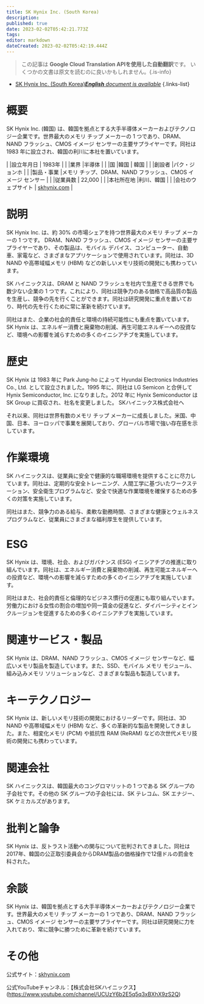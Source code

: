 ```yaml
---
title: SK Hynix Inc. (South Korea)
description: 
published: true
date: 2023-02-02T05:42:21.773Z
tags: 
editor: markdown
dateCreated: 2023-02-02T05:42:19.444Z
---
```


> この記事は **Google Cloud Translation APIを使用した自動翻訳**です。
いくつかの文書は原文を読むのに良いかもしれません。{.is-info}



- [SK Hynix Inc. (South Korea)***English** document is available*](/en/Knowledge-base/Dictionary/Company/sk-hynix-inc-south-korea)
{.links-list}


# 概要

SK Hynix Inc. (韓国) は、韓国を拠点とする大手半導体メーカーおよびテクノロジー企業です。世界最大のメモリ チップ メーカーの 1 つであり、DRAM、NAND フラッシュ、CMOS イメージ センサーの主要サプライヤーです。同社は 1983 年に設立され、韓国の利川に本社を置いています。

| |設立年月日 | 1983年 |
| |業界 |半導体 |
| |国 |韓国 | 韓国 |
| |創設者 |パク・ジョンホ |
| |製品・事業 |メモリ チップ、DRAM、NAND フラッシュ、CMOS イメージ センサー |
| |従業員数 | 22,000 |
| |本社所在地 |利川、韓国 |
| |会社のウェブサイト | [skhynix.com](https://www.skhynix.com/) |

# 説明

SK Hynix Inc. は、約 30% の市場シェアを持つ世界最大のメモリ チップ メーカーの 1 つです。 DRAM、NAND フラッシュ、CMOS イメージ センサーの主要サプライヤーであり、その製品は、モバイル デバイス、コンピューター、自動車、家電など、さまざまなアプリケーションで使用されています。同社は、3D NAND や高帯域幅メモリ (HBM) などの新しいメモリ技術の開発にも携わっています。

SK ハイニックスは、DRAM と NAND フラッシュを社内で生産できる世界でも数少ない企業の 1 つです。これにより、同社は競争力のある価格で高品質の製品を生産し、競争の先を行くことができます。同社は研究開発に重点を置いており、時代の先を行くために常に革新を続けています。

同社はまた、企業の社会的責任と環境の持続可能性にも重点を置いています。 SK Hynix は、エネルギー消費と廃棄物の削減、再生可能エネルギーへの投資など、環境への影響を減らすための多くのイニシアチブを実施しています。

# 歴史

SK Hynix は 1983 年に Park Jung-ho によって Hyundai Electronics Industries Co., Ltd. として設立されました。1995 年に、同社は LG Semicon と合併して Hynix Semiconductor, Inc. になりました。2012 年に Hynix Semiconductor は SK Group に買収され、社名を変更しました。 SKハイニックス株式会社へ

それ以来、同社は世界有数のメモリ チップ メーカーに成長しました。米国、中国、日本、ヨーロッパで事業を展開しており、グローバル市場で強い存在感を示しています。

# 作業環境

SK ハイニックスは、従業員に安全で健康的な職場環境を提供することに尽力しています。同社は、定期的な安全トレーニング、人間工学に基づいたワークステーション、安全衛生プログラムなど、安全で快適な作業環境を確保するための多くの対策を実施しています。

同社はまた、競争力のある給与、柔軟な勤務時間、さまざまな健康とウェルネスプログラムなど、従業員にさまざまな福利厚生を提供しています。

# ESG

SK Hynix は、環境、社会、およびガバナンス (ESG) イニシアチブの推進に取り組んでいます。同社は、エネルギー消費と廃棄物の削減、再生可能エネルギーへの投資など、環境への影響を減らすための多くのイニシアチブを実施しています。

同社はまた、社会的責任と倫理的なビジネス慣行の促進にも取り組んでいます。労働力における女性の割合の増加や同一賃金の促進など、ダイバーシティとインクルージョンを促進するための多くのイニシアチブを実施しています。

# 関連サービス・製品

SK Hynix は、DRAM、NAND フラッシュ、CMOS イメージ センサーなど、幅広いメモリ製品を製造しています。また、SSD、モバイル メモリ モジュール、組み込みメモリ ソリューションなど、さまざまな製品も製造しています。

# キーテクノロジー

SK Hynix は、新しいメモリ技術の開発におけるリーダーです。同社は、3D NAND や高帯域幅メモリ (HBM) など、多くの革新的な製品を開発してきました。また、相変化メモリ (PCM) や抵抗性 RAM (ReRAM) などの次世代メモリ技術の開発にも携わっています。

# 関連会社

SK ハイニックスは、韓国最大のコングロマリットの 1 つである SK グループの子会社です。その他の SK グループの子会社には、SK テレコム、SK エナジー、SK ケミカルズがあります。

# 批判と論争

SK Hynix は、反トラスト活動への関与について批判されてきました。同社は2017年、韓国の公正取引委員会からDRAM製品の価格操作で12億ドルの罰金を科された。

# 余談

SK Hynix は、韓国を拠点とする大手半導体メーカーおよびテクノロジー企業です。世界最大のメモリ チップ メーカーの 1 つであり、DRAM、NAND フラッシュ、CMOS イメージ センサーの主要サプライヤーです。同社は研究開発に力を入れており、常に競争に勝つために革新を続けています。

# その他

公式サイト：[skhynix.com](https://www.skhynix.com/)

公式YouTubeチャンネル：【株式会社SKハイニックス】(https://www.youtube.com/channel/UCUzY6b2E5q5q3xBXhX9zS2Q)